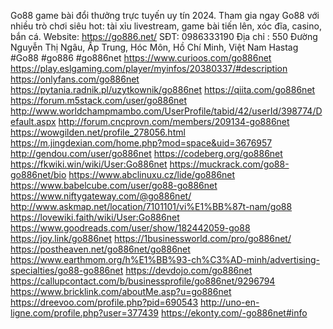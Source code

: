 Go88 game bài đổi thưởng trực tuyến uy tín 2024. Tham gia ngay Go88 với nhiều trò chơi siêu hot: tài xỉu livestream, game bài tiến lên, xóc đĩa, casino, bắn cá.
Website: https://go886.net/
SĐT: 0986333190
Địa chỉ : 550 Đường Nguyễn Thị Ngâu, Ấp Trung, Hóc Môn, Hồ Chí Minh, Việt Nam
Hastag #Go88 #go886 #go886net
https://www.curioos.com/go886net
https://play.eslgaming.com/player/myinfos/20380337/#description
https://onlyfans.com/go886net
https://pytania.radnik.pl/uzytkownik/go886net
https://qiita.com/go886net
https://forum.m5stack.com/user/go886net
http://www.worldchampmambo.com/UserProfile/tabid/42/userId/398774/Default.aspx
http://forum.cncprovn.com/members/209134-go886net
https://wowgilden.net/profile_278056.html
https://m.jingdexian.com/home.php?mod=space&uid=3676957
http://gendou.com/user/go886net
https://codeberg.org/go886net
https://fkwiki.win/wiki/User:Go886net
https://muckrack.com/go88-go886net/bio
https://www.abclinuxu.cz/lide/go886net
https://www.babelcube.com/user/go88-go886net
https://www.niftygateway.com/@go886net/
http://www.askmap.net/location/7101101/vi%E1%BB%87t-nam/go88
https://lovewiki.faith/wiki/User:Go886net
https://www.goodreads.com/user/show/182442059-go88
https://joy.link/go886net
https://1businessworld.com/pro/go886net/
https://postheaven.net/go886net/go886net
https://www.earthmom.org/h%E1%BB%93-ch%C3%AD-minh/advertising-specialties/go88-go886net
https://devdojo.com/go886net
https://callupcontact.com/b/businessprofile/go886net/9296794
https://www.bricklink.com/aboutMe.asp?u=go886net
https://dreevoo.com/profile.php?pid=690543
http://uno-en-ligne.com/profile.php?user=377439
https://ekonty.com/-go886net#info


